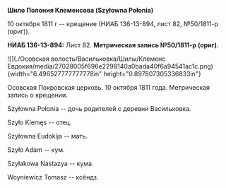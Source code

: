 **Шило Полония Клеменсова (Szyłowna Połonia)**

10 октября 1811 г -- крещение (НИАБ 136-13-894, лист 82, №50/1811-р
(ориг)).

**НИАБ 136-13-894:** Лист 82. **Метрическая запись №50/1811-р (ориг).**

![](./Осовская волость/Васильковка/Шилы/Клеменс Евдокия/media/27028005f696e2298140a0bada40f6a94541ac1c.png){width="6.496527777777778in"
height="0.897807305336833in"}

Осовская Покровская церковь. 10 октября 1811 года. Метрическая запись о
крещении.

Szyłowna Połonia -- дочь родителей с деревни Васильковка.

Szyło Klemęs -- отец.

Szyłowna Eudokija -- мать.

Szyło Adam -- кум.

Szyłakowa Nastazya -- кума.

Woyniewicz Tomasz -- ксёндз.
